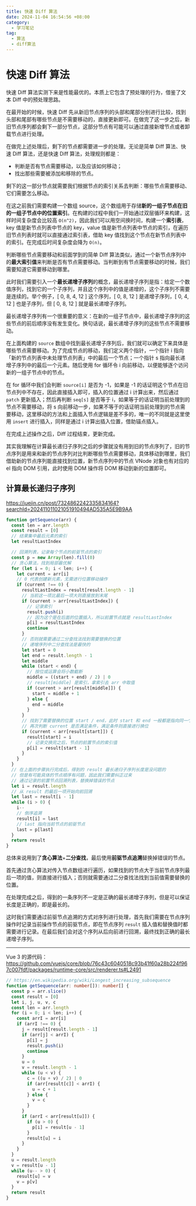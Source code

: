 ```yaml
---
title: 快速 Diff 算法
date: 2024-11-04 16:54:56 +08:00
category:
  - 学习笔记
tag:
  - 算法
  - diff算法
---
```


# 快速 Diff 算法

快速 Diff 算法实测下来是性能最优的。本质上它包含了预处理的行为，借鉴了文本 Diff 中的预处理思路。

在最开始的时候，快速 Diff 先从新旧节点序列的头部和尾部分别进行比较，找到头部和尾部有哪些节点是不需要移动的，直接更新即可。在做完了这一步之后，新旧节点序列都会剩下一部分节点，这部分节点有可能可以通过直接新增节点或者卸载节点进行处理。

在做完上述处理后，剩下的节点都需要进一步的处理。无论是简单 Diff 算法、快速 Diff 算法，还是快速 Diff 算法，处理规则都是：

- 判断是否有节点需要移动，以及应该如何移动；
- 找出那些需要被添加和移除的节点。

剩下的这一部分节点就需要我们根据节点的索引关系去判断：哪些节点需要移动、它们需要怎么移动。

在这之前我们需要构建一个数组 source，这个数组用于存储**新的一组子节点在旧的一组子节点中的位置索引**。在构建的过程中我们一开始通过双层循环来构建，这样时间复杂度会比较高 `O(n^2)`，因此我们可以用空间换时间，构建一个**索引表**，key 值是新节点列表中节点的 key，value 值是新节点列表中节点的索引，在遍历旧节点列表时就可以直接通过索引表，借助 key 值找到这个节点在新节点列表中的索引。在完成后时间复杂度会降为 `O(n)`。

判断哪些节点需要移动和前面学到的简单 Diff 算法类似，通过一个新节点序列中的**最大索引值**来判断是否有节点需要移动。当判断到有节点需要移动的时候，我们需要知道它需要移动到哪里。

此时我们需要引入一个**最长递增子序列**的概念，最长递增子序列是指：给定一个数值序列，找到它的一个子序列，并且这个序列中的值是递增的，这个子序列不需要是连续的。举个例子，[ 0, 8, 4, 12 ] 这个序列，[ 0, 8, 12 ] 是递增子序列，[ 0, 4, 12 ] 也是子序列，但 [ 0, 8, 12 ] 就是最长递增子序列。

最长递增子序列有一个很重要的意义：在新的一组子节点中，最长递增子序列的这些节点的前后顺序没有发生变化。换句话说，最长递增子序列的这些节点不需要移动。

在上面构建的 `source` 数组中找到最长递增子序列后，我们就可以确定下来具体是哪些节点需要移动。为了完成节点的移动，我们定义两个指针，一个指针 i 指向「新的节点列表中未处理节点列表」中的最后一个节点；一个指针 s 指向最长递增子序列中的最后一个元素。随后使用 for 循环令 i 向前移动，以便能够逐个访问新的一组子节点中的节点。

在 for 循环中我们会判断 `source[i]` 是否为 -1，如果是 -1 的话证明这个节点在旧节点列中不存在，因此直接插入即可，插入的位置通过 i 计算出来，然后通过 `patch` 更新插入；然后再判断 `seq[s]` 是否等于 i，如果等于的话证明当前处理到的节点不需要移动，将 s 向前移动一步，如果不等于的话证明当前处理到的节点需要移动，这里移动的方法和上面插入节点逻辑是差不多的，唯一的不同就是这里使用 `insert` 进行插入，同样是通过 i 计算出插入位置，借助锚点插入。

在完成上述操作之后，Diff 过程结束，更新完成。

其实我理解在计算最长递归子序列之后的步骤就没有用到旧的节点序列了，旧的节点序列是用来和新的节点序列对比判断哪些节点需要移动，具体移动到哪里，我们借助新的节点序列能直接找到位置，新节点序列中的节点 VNode 对象也有对应的 el 指向 DOM 引用，此时使用 DOM 操作将 DOM 移动到新的位置即可。

## 计算最长递归子序列

https://juejin.cn/post/7324862242335834164?searchId=202411011021051910494AD535A5E9B9AA

```typescript
function getSequence(arr) {
  const len = arr.length
  const result = [0]
  // 结果集中最后元素的索引
  let resultLastIndex

  // 回溯列表，记录每个节点的前驱节点的索引
  const p = new Array(len).fill(0)
  // 贪心算法，找到局部最优解
  for (let i = 0; i < len; i++) {
    let current = arr[i]
    // 0 代表创建新元素，无需进行位置移动操作
    if (current !== 0) {
      resultLastIndex = result[result.length - 1]
      // 当前这一项比最后一项大则直接放到末尾
      if (current > arr[resultLastIndex]) {
        // 记录索引
        result.push(i)
        // 因为这个是在后面的位置插入，所以前置节点就是 resultLastIndex
        p[i] = resultLastIndex
        continue
      }
      // 否则就需要通过二分查找法找到需要替换的位置
      // 递增序列中二分查找法是最快的
      let start = 0
      let end = result.length - 1
      let middle
      while (start < end) {
        // 按位或运算会将小数截断
        middle = ((start + end) / 2) | 0
        // result[middle] 是索引，拿索引去 arr 中取值
        if (current > arr[result[middle]]) {
          start = middle + 1
        } else {
          end = middle
        }
      }
      // 找到了需要替换的位置 start / end，此时 start 和 end 一般都是指向同一个位置
      // 再次判断 current 是否满足条件，满足条件则直接进行换位
      if (current < arr[result[start]]) {
        result[start] = i
        // 记录交换完之后，节点的前置节点的索引值
        p[i] = result[start - 1]
      }
    }
  }
  // 在上面的步骤执行完成后，得到的 result 最长递归子序列长度是没问题的
  // 但是有可能具体的节点顺序有问题，因此我们需要纠正过来
  // 通过记录的前置节点回溯列表，替换掉错误的节点
  let i = result.length
  // 从 result 的最后一项开始向前回溯
  let last = result[i - 1]
  while (i > 0) {
    i--
    // 倒序追溯
    result[i] = last
    // last 指向当前节点的前驱节点
    last = p[last]
  }
  return result
}
```

总体来说用到了**贪心算法**+**二分查找**，最后使用**前驱节点追溯**替换掉错误的节点。

首先通过贪心算法对传入节点数组进行遍历，如果找到的节点大于当前节点序列最后一项的值，则直接进行插入；否则就需要通过二分查找法找到当前值需要替换的位置。

在处理完成之后，得到的一条序列不一定是正确的最长递增子序列，但是可以保证长度是正确的，即是最长的。

这时我们需要通过前驱节点追溯的方式对序列进行处理，首先我们需要在节点序列操作时记录当前操作节点的前驱节点，即在节点序列 `result` 插入值和替换值时都需要进行记录。在最后我们会对这个序列从后向前进行回溯，最终找到正确的最长递增子序列。

---

Vue 3 的源代码：https://github.com/vuejs/core/blob/76c43c6040518c93b41f60a28b224f967c007fdf/packages/runtime-core/src/renderer.ts#L2491

```typescript
// https://en.wikipedia.org/wiki/Longest_increasing_subsequence
function getSequence(arr: number[]): number[] {
  const p = arr.slice()
  const result = [0]
  let i, j, u, v, c
  const len = arr.length
  for (i = 0; i < len; i++) {
    const arrI = arr[i]
    if (arrI !== 0) {
      j = result[result.length - 1]
      if (arr[j] < arrI) {
        p[i] = j
        result.push(i)
        continue
      }
      u = 0
      v = result.length - 1
      while (u < v) {
        c = ((u + v) / 2) | 0
        if (arr[result[c]] < arrI) {
          u = c + 1
        } else {
          v = c
        }
      }
      if (arrI < arr[result[u]]) {
        if (u > 0) {
          p[i] = result[u - 1]
        }
        result[u] = i
      }
    }
  }
  u = result.length
  v = result[u - 1]
  while (u-- > 0) {
    result[u] = v
    v = p[v]
  }
  return result
}
```
